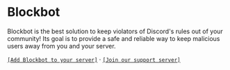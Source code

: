 # Blockbot

Blockbot is the best solution to keep violators of Discord's rules out of your
community! Its goal is to provide a safe and reliable way to keep malicious
users away from you and your server.

[`[Add Blockbot to your server]`](https://discord.com/api/oauth2/authorize?client_id=884213375465308181&permissions=83972&scope=bot%20applications.commands)
&middot; [`[Join our support server]`](https://discord.gg/HMZggFzhuB)
